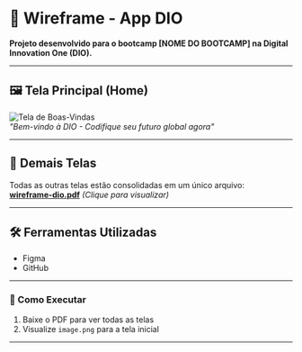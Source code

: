 # 📱 Wireframe - App DIO

**Projeto desenvolvido para o bootcamp [NOME DO BOOTCAMP] na Digital Innovation One (DIO).**  

---

## 🖼️ Tela Principal (Home)
![Tela de Boas-Vindas](./image.png)  
*"Bem-vindo à DIO - Codifique seu futuro global agora"*

---

## 📄 Demais Telas
Todas as outras telas estão consolidadas em um único arquivo:  
[**wireframe-dio.pdf**](./wireframe-dio.pdf) *(Clique para visualizar)*

---

## 🛠️ Ferramentas Utilizadas
- Figma  
- GitHub  

---
### 📝 Como Executar
1. Baixe o PDF para ver todas as telas  
2. Visualize `image.png` para a tela inicial  

---

